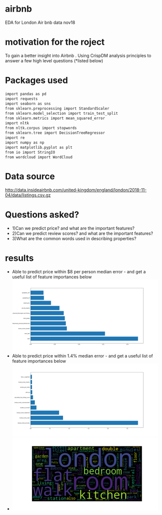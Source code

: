 # airbnb
EDA for London Air bnb data nov18

# motivation for the roject
To gain a better insight into Airbnb . Using CrispDM analysis principles to answer a few high level questions (*listed below)

# Packages used 

```###import all here 
import pandas as pd
import requests
import seaborn as sns
from sklearn.preprocessing import StandardScaler
from sklearn.model_selection import train_test_split
from sklearn.metrics import mean_squared_error
import nltk
from nltk.corpus import stopwords
from sklearn.tree import DecisionTreeRegressor
import re 
import numpy as np
import matplotlib.pyplot as plt
from io import StringIO
from wordcloud import WordCloud
```
# Data source
http://data.insideairbnb.com/united-kingdom/england/london/2018-11-04/data/listings.csv.gz

# Questions asked?
- 1)Can we predict price? and what are the important features?
- 2)Can we predict review scores? and what are the important features?
- 3)What are the common words used in describing properties?

# results
-  Able to predict price within $8 per person median error - and get a useful list of feature importances below 
![](feat_imp_price.png)
-   Able to predict price within 1.4%  median error - and get a useful list of feature importances below 
![](feat_imp_rev.png)
-  ![](wordcloud.png)


